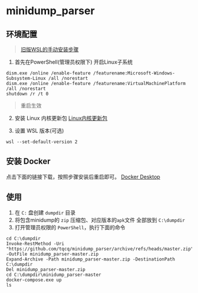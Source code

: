 # minidump_parser
## 环境配置
> [旧版WSL的手动安装步骤](https://docs.microsoft.com/zh-cn/windows/wsl/install-manual)
1. 首先在PowerShell(管理员权限下) 开启Linux子系统
``` shell
dism.exe /online /enable-feature /featurename:Microsoft-Windows-Subsystem-Linux /all /norestart
dism.exe /online /enable-feature /featurename:VirtualMachinePlatform /all /norestart
shutdown /r /t 0

```
> 重启生效


2. 安装 Linux 内核更新包
[Linux内核更新包](https://wslstorestorage.blob.core.windows.net/wslblob/wsl_update_x64.msi)


3. 设置 WSL 版本(可选)
``` shell
wsl --set-default-version 2

```

## 安装 Docker
点击下面的链接下载，按照步骤安装后重启即可。
[Docker Desktop](https://desktop.docker.com/win/main/amd64/Docker%20Desktop%20Installer.exe?utm_source=docker&utm_medium=webreferral&utm_campaign=dd-smartbutton&utm_location=header)

## 使用
1. 在 `C:` 盘创建 `dumpdir` 目录
3. 将包含minidump的 `zip` 压缩包、对应版本的`apk`文件 全部放到 `C:\dumpdir`
4. 打开管理员权限的 `PowerShell`，执行下面的命令

```shell
cd C:\dumpdir
Invoke-RestMethod -Uri "https://github.com/tqcq/minidump_parser/archive/refs/heads/master.zip" -OutFile minidump_parser-master.zip
Expand-Archive -Path minidump_parser-master.zip -DestinationPath C:\dumpdir
Del minidump_parser-master.zip
cd C:\dumpdir\minidump_parser-master
docker-compose.exe up
ls

```
